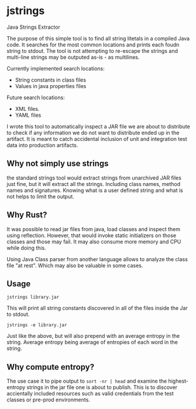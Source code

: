 # jstrings
Java Strings Extractor

The purpose of this simple tool is to find all string litetals in a compiled Java code.
It searches for the most common locations and prints each foudn string to stdout.
The tool is not attempting to re-escape the strings and multi-line strings may be
outputed as-is - as multilines.

Currently implemented search locations:
- String constants in class files
- Values in java properties files

Future search locations:
- XML files.
- YAML files

I wrote this tool to automatically inspect a JAR file we are about to distribute
to check if any information we do not want to distribute ended up in the artifact.
It is meant to catch accidental inclusion of unit and integration test data into
production artifacts.

## Why not simply use strings

the standard strings tool would extract strings from unarchived JAR files just fine,
but it will extract all the strings. Including class names, method names and signatures.
Knowing what is a user defined string and what is not helps to limit the output.

## Why Rust?

It was possible to read jar files from java, load classes and inspect them using 
reflection. However, that would invoke static initializers on those classes and
those may fail. It may also consume more memory and CPU while doing this.

Using Java Class parser from another language allows to analyze the class
file "at rest". Which may also be valuable in some cases.

## Usage

```
jstrings library.jar
```
This will print all string constants discovered in all of the files inside the Jar to stdout.


```
jstrings -e library.jar
```

Just like the above, but will also prepend with an average entropy in the string.
Average entropy being average of entropies of each word in the string.

## Why compute entropy?

The use case it to pipe output to `sort -nr | head` and examine the highest-entropy strings
in the jar file one is about to publish. This is to discover accientally included resources
such as valid credentials from the test classes or pre-prod environments.
